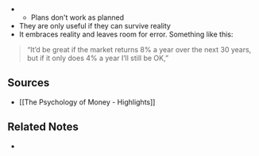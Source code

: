 - - Plans don't work as planned
- They are only useful if they can survive reality
- It embraces reality and leaves room for error. Something like this:
> “It’d be great if the market returns 8% a year over the next 30 years, but if it only does 4% a year I’ll still be OK,”

## Sources
- [[The Psychology of Money - Highlights]]

## Related Notes
- 
